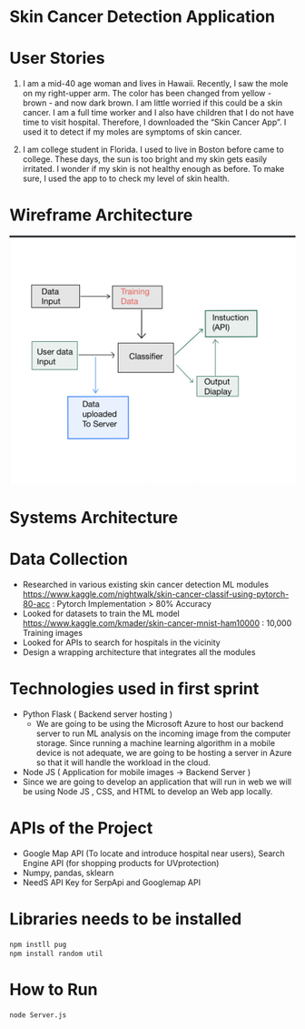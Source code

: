 # Skin Cancer Detection Application

# User Stories

1) I am a mid-40 age woman and lives in Hawaii. Recently, I saw the mole on my right-upper arm. The color has been changed from yellow - brown - and now dark brown. I am little worried if this could be a skin cancer. I am a full time worker and I also have children that I do not have time to visit hospital. Therefore, I downloaded the “Skin Cancer App”. I used it to detect if my moles are symptoms of skin cancer. 

2) I am college student in Florida. I used to live in Boston before came to college. These days, the sun is too bright and my skin gets easily irritated. I wonder if my skin is not healthy enough as before. To make sure, I used the app to to check my level of skin health.


# Wireframe Architecture
![Alt text](/ProjectStructure.png?raw=true "Diagram")


# Systems Architecture



# Data Collection

- Researched in various existing skin cancer detection ML modules 
https://www.kaggle.com/nightwalk/skin-cancer-classif-using-pytorch-80-acc : Pytorch Implementation > 80% Accuracy 
- Looked for datasets to train the ML model 
https://www.kaggle.com/kmader/skin-cancer-mnist-ham10000 : 10,000 Training images 
- Looked for APIs to search for hospitals in the vicinity 
- Design a wrapping architecture that integrates all the modules



# Technologies used in first sprint
- Python Flask ( Backend server hosting )
  - We are going to be using the Microsoft Azure to host our backend server to run ML analysis on the incoming image from the    computer storage. Since running a machine learning algorithm in a mobile device is not adequate, we are going to be hosting a server in Azure so that it will handle the workload in the cloud.
- Node JS ( Application for mobile images -> Backend Server )
 - Since we are going to develop an application that will run in web we will be using Node JS , CSS, and HTML to develop an Web app locally.
  
# APIs of the Project
- Google Map API (To locate and introduce hospital near users), Search Engine API (for shopping products for UVprotection)
- Numpy, pandas, sklearn
- NeedS API Key for SerpApi and Googlemap API

# Libraries needs to be installed
```
npm instll pug
npm install random util
```
# How to Run
```
node Server.js
```




